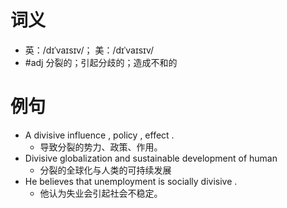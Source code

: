 # 词义
- 英：/dɪˈvaɪsɪv/； 美：/dɪˈvaɪsɪv/
- #adj 分裂的；引起分歧的；造成不和的
# 例句
- A divisive influence , policy , effect .
	- 导致分裂的势力、政策、作用。
- Divisive globalization and sustainable development of human
	- 分裂的全球化与人类的可持续发展
- He believes that unemployment is socially divisive .
	- 他认为失业会引起社会不稳定。
